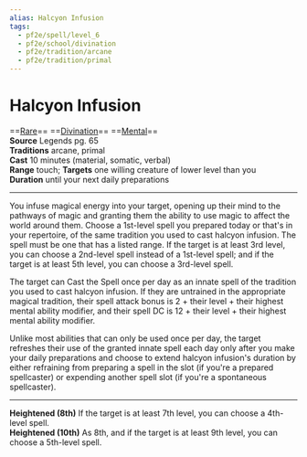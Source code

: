 ```yaml
---
alias: Halcyon Infusion
tags:
  - pf2e/spell/level_6
  - pf2e/school/divination
  - pf2e/tradition/arcane
  - pf2e/tradition/primal
---
```


# Halcyon Infusion

==[Rare](../../../Traits/Rare.md)== ==[Divination](../../../Traits/Divination.md)== ==[Mental](../../../Traits/Mental.md)==  
__Source__ Legends pg. 65  
**Traditions** arcane, primal  
**Cast** 10 minutes (material, somatic, verbal)  
**Range** touch; **Targets** one willing creature of lower level than you  
**Duration** until your next daily preparations

---

You infuse magical energy into your target, opening up their mind to the pathways of magic and granting them the ability to use magic to affect the world around them. Choose a 1st-level spell you prepared today or that's in your repertoire, of the same tradition you used to cast halcyon infusion. The spell must be one that has a listed range. If the target is at least 3rd level, you can choose a 2nd-level spell instead of a 1st-level spell; and if the target is at least 5th level, you can choose a 3rd-level spell.

The target can Cast the Spell once per day as an innate spell of the tradition you used to cast halcyon infusion. If they are untrained in the appropriate magical tradition, their spell attack bonus is 2 + their level + their highest mental ability modifier, and their spell DC is 12 + their level + their highest mental ability modifier.

Unlike most abilities that can only be used once per day, the target refreshes their use of the granted innate spell each day only after you make your daily preparations and choose to extend halcyon infusion's duration by either refraining from preparing a spell in the slot (if you're a prepared spellcaster) or expending another spell slot (if you're a spontaneous spellcaster).

<hr>

**Heightened (8th)** If the target is at least 7th level, you can choose a 4th-level spell.  
**Heightened (10th)** As 8th, and if the target is at least 9th level, you can choose a 5th-level spell.
